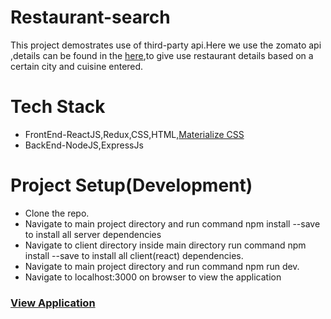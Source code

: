# Restaurant-search

This project demostrates use of third-party api.Here we use the zomato api ,details can be found in the [here](https://developers.zomato.com/api),to give use restaurant details based on a certain city and cuisine entered.

# Tech Stack
* FrontEnd-ReactJS,Redux,CSS,HTML,[Materialize CSS](https://materializecss.com)
* BackEnd-NodeJS,ExpressJs

# Project Setup(Development)
* Clone the repo.
* Navigate to main project directory and run command npm install --save to install all server dependencies
* Navigate to client directory inside main directory run command npm install --save to install all client(react) dependencies.
* Navigate to main project directory and run command npm run dev.
* Navigate to localhost:3000 on browser to view the application

### [View Application](https://resturantapp-1.herokuapp.com)
